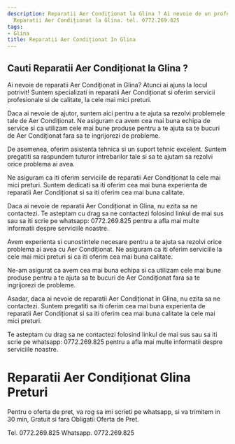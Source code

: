 ```yaml
---
description: Reparatii Aer Condiționat la Glina ? Ai nevoie de un profesionist in
  Reparatii Aer Condiționat la Glina. tel. 0772.269.825
tags:
- Glina
title: Reparatii Aer Condiționat In Glina
---
```



## Cauti Reparatii Aer Condiționat la Glina ?

Ai nevoie de reparatii Aer Condiționat in Glina? Atunci ai ajuns la locul potrivit! Suntem specializati in reparatii Aer Condiționat si oferim servicii profesionale si de calitate, la cele mai mici preturi. 

Daca ai nevoie de ajutor, suntem aici pentru a te ajuta sa rezolvi problemele tale de Aer Condiționat. Ne asiguram ca avem cea mai buna echipa de service si ca utilizam cele mai bune produse pentru a te ajuta sa te bucuri de Aer Condiționat fara sa te ingrijorezi de probleme. 

De asemenea, oferim asistenta tehnica si un suport tehnic excelent. Suntem pregatiti sa raspundem tuturor intrebarilor tale si sa te ajutam sa rezolvi orice problema ai avea. 

Ne asiguram ca iti oferim serviciile de reparatii Aer Condiționat la cele mai mici preturi. Suntem dedicati sa iti oferim cea mai buna experienta de reparatii Aer Condiționat si sa iti oferim cea mai buna calitate. 

Daca ai nevoie de reparatii Aer Condiționat in Glina, nu ezita sa ne contactezi. Te asteptam cu drag sa ne contactezi folosind linkul de mai sus sau sa iti scrie pe whatsapp: 0772.269.825 pentru a afla mai multe informatii despre serviciile noastre. 

Avem experienta si cunostintele necesare pentru a te ajuta sa rezolvi orice problema ai avea cu Aer Condiționat. Ne asiguram ca iti oferim serviciile la cele mai mici preturi si ca iti oferim cea mai buna calitate. 

Ne-am asigurat ca avem cea mai buna echipa si ca utilizam cele mai bune produse pentru a te ajuta sa te bucuri de Aer Condiționat fara sa te ingrijorezi de probleme. 

Asadar, daca ai nevoie de reparatii Aer Condiționat in Glina, nu ezita sa ne contactezi. Suntem pregatiti sa iti oferim cea mai buna experienta de reparatii Aer Condiționat si sa iti oferim cea mai buna calitate la cele mai mici preturi. 

Te asteptam cu drag sa ne contactezi folosind linkul de mai sus sau sa iti scrie pe whatsapp: 0772.269.825 pentru a afla mai multe informatii despre serviciile noastre.

# Reparatii Aer Condiționat Glina Preturi
Pentru o oferta de pret, va rog sa imi scrieti pe whatsapp, si va trimitem in 30 min, Gratuit si fara Obligatii Oferta de Pret.

Tel. 0772.269.825
Whatsapp. 0772.269.825